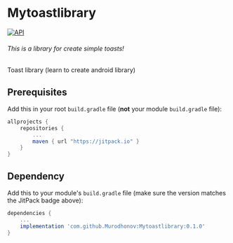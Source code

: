# Mytoastlibrary 
[![API](https://img.shields.io/badge/API-17%2B-brightgreen.svg?style=flat)](https://android-arsenal.com/api?level=17)

###### This is a library for create simple toasts!

Toast library  (learn to create android library)

## Prerequisites

Add this in your root `build.gradle` file (**not** your module `build.gradle` file):

```gradle
allprojects {
	repositories {
		...
		maven { url "https://jitpack.io" }
	}
}
```

## Dependency

Add this to your module's `build.gradle` file (make sure the version matches the JitPack badge above):

```gradle
dependencies {
	...
	implementation 'com.github.Murodhonov:Mytoastlibrary:0.1.0'
}
```

